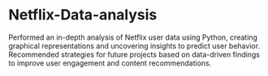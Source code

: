 # Netflix-Data-analysis
Performed an in-depth analysis of Netflix user data using Python, creating graphical representations and uncovering insights to predict user behavior. Recommended strategies for future projects based on data-driven findings to improve user engagement and content recommendations.
